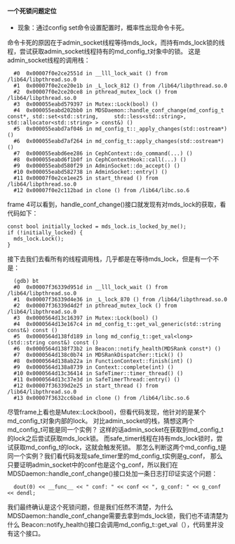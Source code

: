 #### 一个死锁问题定位

* 现象：通过config set命令设置配置时，概率性出现命令卡死。

命令卡死的原因在于admin_socket线程等待mds_lock，而持有mds_lock锁的线程，尝试获取admin_socket线程持有的md_config_t对象中的锁。
这是admin_socket线程的调用栈：

      #0  0x00007f0e2ce2551d in __lll_lock_wait () from /lib64/libpthread.so.0
      #1  0x00007f0e2ce20e1b in _L_lock_812 () from /lib64/libpthread.so.0
      #2  0x00007f0e2ce20ce8 in pthread_mutex_lock () from /lib64/libpthread.so.0
      #3  0x000055eabd579397 in Mutex::Lock(bool) ()
      #4  0x000055eabd202bb0 in MDSDaemon::handle_conf_change(md_config_t const*, std::set<std::string,     std::less<std::string>, std::allocator<std::string> > const&) ()
      #5  0x000055eabd7af046 in md_config_t::_apply_changes(std::ostream*) ()
      #6  0x000055eabd7af264 in md_config_t::apply_changes(std::ostream*) ()
      #7  0x000055eabd6ee286 in CephContext::do_command(...) ()
      #8  0x000055eabd6f1b0f in CephContextHook::call(...) ()
      #9  0x000055eabd580f29 in AdminSocket::do_accept() ()
      #10 0x000055eabd582738 in AdminSocket::entry() ()
      #11 0x00007f0e2ce1ee25 in start_thread () from /lib64/libpthread.so.0
      #12 0x00007f0e2c112bad in clone () from /lib64/libc.so.6

frame 4可以看到，handle_conf_change()接口就发现有对mds_lock的获取，看代码如下：

    const bool initially_locked = mds_lock.is_locked_by_me();
    if (!initially_locked) {
      mds_lock.Lock();
    }

接下去我们去看所有的线程调用栈，几乎都是在等待mds_lock，但是有一个不是：

      (gdb) bt
      #0  0x00007f36339d951d in __lll_lock_wait () from /lib64/libpthread.so.0
      #1  0x00007f36339d4e36 in _L_lock_870 () from /lib64/libpthread.so.0
      #2  0x00007f36339d4d2f in pthread_mutex_lock () from /lib64/libpthread.so.0
      #3  0x0000564d13c16397 in Mutex::Lock(bool) ()
      #4  0x0000564d13e167c4 in md_config_t::get_val_generic(std::string const&) const ()
      #5  0x0000564d138fd189 in long md_config_t::get_val<long>(std::string const&) const ()
      #6  0x0000564d138f73b2 in Beacon::notify_health(MDSRank const*) ()
      #7  0x0000564d138c0b74 in MDSRankDispatcher::tick() ()
      #8  0x0000564d138ab22a in FunctionContext::finish(int) ()
      #9  0x0000564d138a8739 in Context::complete(int) ()
      #10 0x0000564d13c36414 in SafeTimer::timer_thread() ()
      #11 0x0000564d13c37e3d in SafeTimerThread::entry() ()
      #12 0x00007f36339d2e25 in start_thread () from /lib64/libpthread.so.0
      #13 0x00007f3632cc6bad in clone () from /lib64/libc.so.6

尽管frame上看也是Mutex::Lock(bool)，但看代码发现，他针对的是某个md_config_t对象内部的lock。
对比admin_socket的栈，猜想这两个md_config_t可能是同一个实例？
这样的话admin_socket在获取到md_config_t的lock之后尝试获取mds_lock锁。
而safe_timer线程在持有mds_lock锁时，尝试获取md_config_t的lock，这就会触发死锁。
那怎么判断这两个md_config_t是同一个实例？我们看代码发现safe_timer里的md_config_t实例是g_conf，
那么只要证明admin_socket中的conf也是这个g_conf，所以我们在MDSDaemon::handle_conf_change()接口处加一条日志打印证实这个问题：

      dout(0) << __func__ << " conf: " << conf << ", g_conf: " << g_conf << dendl;
 
 我们最终确认是这个死锁问题，但是我们任然不清楚，为什么MDSDaemon::handle_conf_change需要去拿到mds_lock锁，我们也不请清楚为什么
 Beacon::notify_health()接口会调用md_config_t::get_val<long>（），代码里并没有这个接口。

